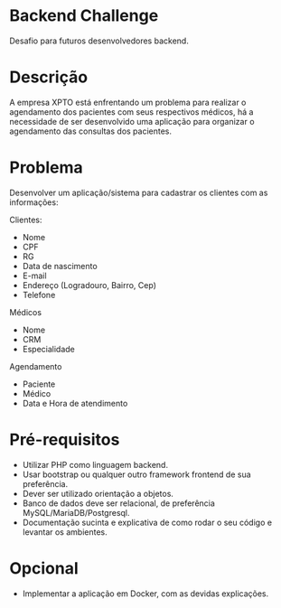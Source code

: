 # Backend Challenge

Desafio para futuros desenvolvedores backend.

# Descrição

A empresa XPTO está enfrentando um problema para realizar o agendamento dos pacientes com seus respectivos médicos, há a necessidade de ser desenvolvido uma aplicação para organizar o agendamento das consultas dos pacientes.

# Problema

Desenvolver um aplicação/sistema para cadastrar os clientes com as informações:

Clientes:

- Nome
- CPF
- RG
- Data de nascimento
- E-mail
- Endereço (Logradouro, Bairro, Cep)
- Telefone

Médicos

- Nome
- CRM
- Especialidade

Agendamento

- Paciente
- Médico
- Data e Hora de atendimento


# Pré-requisitos

- Utilizar PHP como linguagem backend.
- Usar bootstrap ou qualquer outro framework frontend de sua preferência.
- Dever ser utilizado orientação a objetos.
- Banco de dados deve ser relacional, de preferência MySQL/MariaDB/Postgresql.
- Documentação sucinta e explicativa de como rodar o seu código e levantar os ambientes.

# Opcional

- Implementar a aplicação em Docker, com as devidas explicações.
